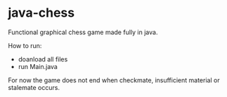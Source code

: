 # java-chess
Functional graphical chess game made fully in java.

How to run:
  - doanload all files
  - run Main.java

For now the game does not end when checkmate, insufficient material or stalemate occurs.
